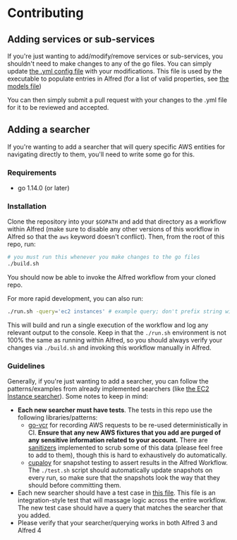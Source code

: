 # Contributing

## Adding services or sub-services

If you're just wanting to add/modify/remove services or sub-services, you shouldn't need to make changes to any of the go files. You can simply update [the .yml config file](console-services.yml) with your modifications. This file is used by the executable to populate entries in Alfred (for a list of valid properties, see [the models file](core/aws_service.go))

You can then simply submit a pull request with your changes to the .yml file for it to be reviewed and accepted.

## Adding a searcher

If you're wanting to add a searcher that will query specific AWS entities for navigating directly to them, you'll need to write some go for this.

### Requirements
- go 1.14.0 (or later)

### Installation
Clone the repository into your `$GOPATH` and add that directory as a workflow within Alfred (make sure to disable any other versions of this workflow in Alfred so that the `aws` keyword doesn't conflict). Then, from the root of this repo, run:

```sh
# you must run this whenever you make changes to the go files
./build.sh
```

You should now be able to invoke the Alfred workflow from your cloned repo.

For more rapid development, you can also run:

```sh
./run.sh -query='ec2 instances' # example query; don't prefix string with `aws` here!
```

This will build and run a single execution of the workflow and log any relevant output to the console. Keep in that the `./run.sh` environment is not 100% the same as running within Alfred, so you should always verify your changes via `./build.sh` and invoking this workflow manually in Alfred.

### Guidelines

Generally, if you're just wanting to add a searcher, you can follow the patterns/examples from already implemented searchers (like [the EC2 Instance searcher](https://github.com/rkoval/alfred-aws-console-services-workflow/blob/master/workflow/ec2_instances.go)). Some notes to keep in mind:

- **Each new searcher must have tests**. The tests in this repo use the following libraries/patterns:
  - [go-vcr](https://github.com/dnaeon/go-vcr) for recording AWS requests to be re-used deterministically in CI. **Ensure that any new AWS fixtures that you add are purged of any sensitive information related to your account.** There are [sanitizers](https://github.com/rkoval/alfred-aws-console-services-workflow/blob/1178d7c9ff81e763e4898dd1450f642974e3b5c7/tests/test_tools.go#L52-L112) implemented to scrub some of this data (please feel free to add to them), though this is hard to exhaustively do automatically.
  - [cupaloy](https://github.com/bradleyjkemp/cupaloy) for snapshot testing to assert results in the Alfred Workflow. The `./test.sh` script should automatically update snapshots on every run, so make sure that the snapshots look the way that they should before committing them.
- Each new searcher should have a test case in [this file](https://github.com/rkoval/alfred-aws-console-services-workflow/blob/1178d7c9ff81e763e4898dd1450f642974e3b5c7/workflow/workflow_test.go). This file is an integration-style test that will massage logic across the entire workflow. The new test case should have a query that matches the searcher that you added.
- Please verify that your searcher/querying works in both Alfred 3 and Alfred 4
